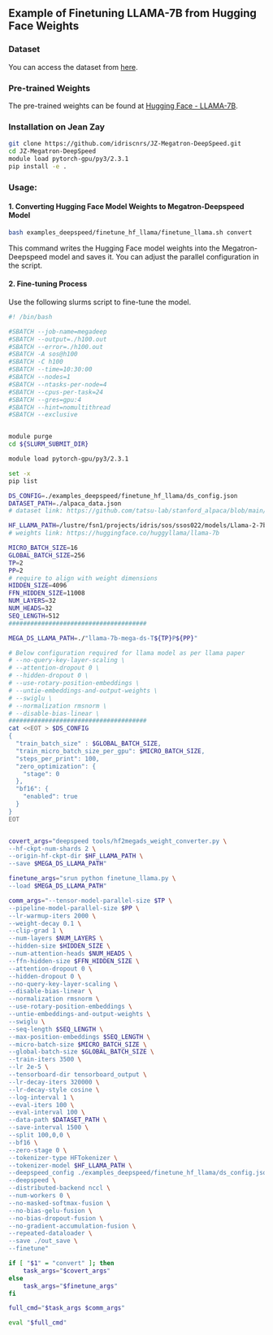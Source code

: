 ## Example of Finetuning LLAMA-7B from Hugging Face Weights

### Dataset
You can access the dataset from [here](https://github.com/tatsu-lab/stanford_alpaca/blob/main/alpaca_data.json).

### Pre-trained Weights
The pre-trained weights can be found at [Hugging Face - LLAMA-7B](https://huggingface.co/huggyllama/llama-7b).

### Installation on Jean Zay
```bash
git clone https://github.com/idriscnrs/JZ-Megatron-DeepSpeed.git
cd JZ-Megatron-DeepSpeed
module load pytorch-gpu/py3/2.3.1
pip install -e .
```

### Usage:

#### 1. Converting Hugging Face Model Weights to Megatron-Deepspeed Model
```bash
bash examples_deepspeed/finetune_hf_llama/finetune_llama.sh convert
```
This command writes the Hugging Face model weights into the Megatron-Deepspeed model and saves it. You can adjust the parallel configuration in the script.

#### 2. Fine-tuning Process
Use the following slurms script to fine-tune the model.

```bash
#! /bin/bash

#SBATCH --job-name=megadeep
#SBATCH --output=./h100.out
#SBATCH --error=./h100.out
#SBATCH -A sos@h100
#SBATCH -C h100
#SBATCH --time=10:30:00
#SBATCH --nodes=1
#SBATCH --ntasks-per-node=4
#SBATCH --cpus-per-task=24
#SBATCH --gres=gpu:4
#SBATCH --hint=nomultithread
#SBATCH --exclusive


module purge
cd ${SLURM_SUBMIT_DIR}

module load pytorch-gpu/py3/2.3.1

set -x
pip list

DS_CONFIG=./examples_deepspeed/finetune_hf_llama/ds_config.json
DATASET_PATH=./alpaca_data.json
# dataset link: https://github.com/tatsu-lab/stanford_alpaca/blob/main/alpaca_data.json

HF_LLAMA_PATH=/lustre/fsn1/projects/idris/sos/ssos022/models/Llama-2-7b-hf/
# weights link: https://huggingface.co/huggyllama/llama-7b

MICRO_BATCH_SIZE=16
GLOBAL_BATCH_SIZE=256
TP=2
PP=2
# require to align with weight dimensions
HIDDEN_SIZE=4096
FFN_HIDDEN_SIZE=11008
NUM_LAYERS=32
NUM_HEADS=32
SEQ_LENGTH=512
######################################

MEGA_DS_LLAMA_PATH=./"llama-7b-mega-ds-T${TP}P${PP}"

# Below configuration required for llama model as per llama paper
# --no-query-key-layer-scaling \
# --attention-dropout 0 \
# --hidden-dropout 0 \
# --use-rotary-position-embeddings \
# --untie-embeddings-and-output-weights \
# --swiglu \
# --normalization rmsnorm \
# --disable-bias-linear \
######################################
cat <<EOT > $DS_CONFIG
{
  "train_batch_size" : $GLOBAL_BATCH_SIZE,
  "train_micro_batch_size_per_gpu": $MICRO_BATCH_SIZE,
  "steps_per_print": 100,
  "zero_optimization": {
    "stage": 0
  },
  "bf16": {
    "enabled": true
  }
}
EOT


covert_args="deepspeed tools/hf2megads_weight_converter.py \
--hf-ckpt-num-shards 2 \
--origin-hf-ckpt-dir $HF_LLAMA_PATH \
--save $MEGA_DS_LLAMA_PATH"

finetune_args="srun python finetune_llama.py \
--load $MEGA_DS_LLAMA_PATH"

comm_args="--tensor-model-parallel-size $TP \
--pipeline-model-parallel-size $PP \
--lr-warmup-iters 2000 \
--weight-decay 0.1 \
--clip-grad 1 \
--num-layers $NUM_LAYERS \
--hidden-size $HIDDEN_SIZE \
--num-attention-heads $NUM_HEADS \
--ffn-hidden-size $FFN_HIDDEN_SIZE \
--attention-dropout 0 \
--hidden-dropout 0 \
--no-query-key-layer-scaling \
--disable-bias-linear \
--normalization rmsnorm \
--use-rotary-position-embeddings \
--untie-embeddings-and-output-weights \
--swiglu \
--seq-length $SEQ_LENGTH \
--max-position-embeddings $SEQ_LENGTH \
--micro-batch-size $MICRO_BATCH_SIZE \
--global-batch-size $GLOBAL_BATCH_SIZE \
--train-iters 3500 \
--lr 2e-5 \
--tensorboard-dir tensorboard_output \
--lr-decay-iters 320000 \
--lr-decay-style cosine \
--log-interval 1 \
--eval-iters 100 \
--eval-interval 100 \
--data-path $DATASET_PATH \
--save-interval 1500 \
--split 100,0,0 \
--bf16 \
--zero-stage 0 \
--tokenizer-type HFTokenizer \
--tokenizer-model $HF_LLAMA_PATH \
--deepspeed_config ./examples_deepspeed/finetune_hf_llama/ds_config.json \
--deepspeed \
--distributed-backend nccl \
--num-workers 0 \
--no-masked-softmax-fusion \
--no-bias-gelu-fusion \
--no-bias-dropout-fusion \
--no-gradient-accumulation-fusion \
--repeated-dataloader \
--save ./out_save \
--finetune"

if [ "$1" = "convert" ]; then
    task_args="$covert_args"
else
    task_args="$finetune_args"
fi

full_cmd="$task_args $comm_args"

eval "$full_cmd"

```



